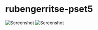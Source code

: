 # rubengerritse-pset5


![Screenshot](/doc/Screenshot_Landscape.png?raw=true "Landscape")
![Screenshot](/doc/Screenshot_Portrait.png?raw=true "Portrait")
